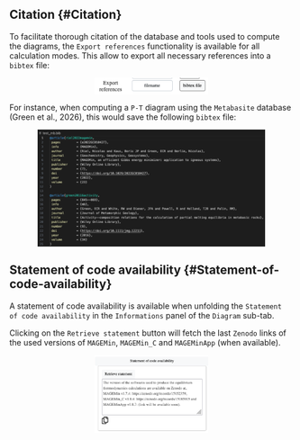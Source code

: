 
## Citation {#Citation}

To facilitate thorough citation of the database and tools used to compute the diagrams, the `Export references` functionality is available for all calculation modes. This allow to export all necessary references into a `bibtex` file:

<img src="https://raw.githubusercontent.com/ComputationalThermodynamics/repositories_pictures/main/MAGEMin_doc/MAGEMinApp_references.png?raw=true" alt="MAGEMinApp references" style="max-width: 40%; height: auto; display: block; margin: 0 auto;">


For instance, when computing a `P-T` diagram using the `Metabasite` database (Green et al., 2026), this would save the following `bibtex` file:

<img src="https://raw.githubusercontent.com/ComputationalThermodynamics/repositories_pictures/main/MAGEMin_doc/MAGEMinApp_exported_references.png?raw=true" alt="MAGEMinApp exported references" style="max-width: 80%; height: auto; display: block; margin: 0 auto;">


## Statement of code availability {#Statement-of-code-availability}

A statement of code availability is available when unfolding the `Statement of code availability` in the `Informations` panel of the `Diagram` sub-tab. 

Clicking on the `Retrieve statement` button will fetch the last `Zenodo` links of the used versions of `MAGEMin`, `MAGEMin_C` and `MAGEMinApp` (when available).

<img src="https://raw.githubusercontent.com/ComputationalThermodynamics/repositories_pictures/main/MAGEMin_doc/MAGEMinApp_statement.png?raw=true" alt="MAGEMinApp statement" style="max-width: 40%; height: auto; display: block; margin: 0 auto;">


